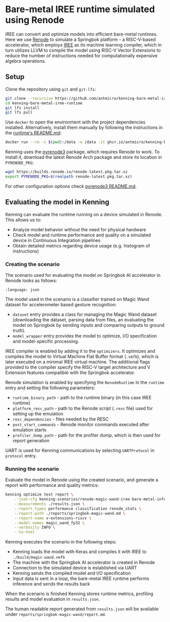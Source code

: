 # Bare-metal IREE runtime simulated using Renode

IREE can convert and optimize models into efficient bare-metal runtimes.
Here we use [Renode](https://renode.io/) to simulate a Springbok platform - a RISC-V-based
accelerator, which employs [IREE](https://github.com/openxla/iree) as its machine learning compiler, which
in turn utilizes LLVM to compile the model using RISC-V Vector Extensions to
reduce the number of instructions needed for computationally expensive algebra operations.

## Setup

Clone the repository using `git` and `git-lfs`:

```bash
git clone --recursive https://github.com/antmicro/kenning-bare-metal-iree-runtime
cd kenning-bare-metal-iree-runtime
git lfs install
git lfs pull
```

Use `docker` to open the environment with the project dependencies installed. Alternatively, install them manually by following the instructions in the [runtime's README.md](https://github.com/antmicro/kenning-bare-metal-iree-runtime/blob/main/README.md#installing-the-dependencies-in-the-system):
```bash
docker run --rm -v $(pwd):/data -w /data -it ghcr.io/antmicro/kenning-bare-metal-iree-runtime:latest
```

Kenning uses the [pyrenode3](https://github.com/antmicro/pyrenode3/) package, which requires Renode to work. To install it, download the latest Renode Arch package and store its location in `PYRENODE_PKG`:
```bash
wget https://builds.renode.io/renode-latest.pkg.tar.xz
export PYRENODE_PKG=$(realpath renode-latest.pkg.tar.xz)
```
For other configuration options check [pyrenode3 README.md](https://github.com/antmicro/pyrenode3/blob/main/README.md#using-pyrenode3-with-different-renode-configurations).

## Evaluating the model in Kenning

Kenning can evaluate the runtime running on a device simulated in Renode. This allows us to:
* Analyze model behavior without the need for physical hardware
* Check model and runtime performance and quality on a simulated device in Continuous Integration pipelines
* Obtain detailed metrics regarding device usage (e.g. histogram of instructions)

### Creating the scenario

The scenario used for evaluating the model on Springbok AI accelerator in Renode looks as follows:
```{literalinclude} ../scripts/jsonconfigs/renode-magic-wand-iree-bare-metal-inference.json
:language: json
```

The model used in the scenario is a classifier trained on Magic Wand dataset for accelerometer based gesture recognition:

* `dataset` entry provides a class for managing the Magic Wand dataset (downloading the dataset, parsing data from files, an evaluating the model on Springbok by sending inputs and comparing outputs to ground truth).
* `model_wrapper` entry provides the model to optimize, I/O  specification and model-specific processing.

IREE compiler is enabled by adding it to the `optimizers`. It optimizes and compiles the model to Virtual Machine Flat Buffer format (`.vmfb`), which is later executed on a minimal IREE virtual machine. The additional flags provided to the compiler specify the RISC-V target architecture and V Extension features compatible with the Springbok accelerator.

Renode simulation is enabled by specifying the `RenodeRuntime` in the `runtime` entry and setting the following parameters:
* `runtime_binary_path` - path to the runtime binary (in this case IREE runtime)
* `platform_resc_path` - path to the Renode script (`.resc` file) used for setting up the emulation
* `resc_dependencies` - files needed by the RESC
* `post_start_commands` - Renode monitor commands executed after emulation starts
* `profiler_dump_path` - path for the profiler dump, which is then used for report generation

UART is used for Kenning communications by selecting `UARTProtocol` in `protocol` entry.

### Running the scenario

Evaluate the model in Renode using the created scenario, and generate a report with performance and quality metrics:

```bash
kenning optimize test report \
    --json-cfg kenning-scenarios/renode-magic-wand-iree-bare-metal-inference-prebuilt.json \
    --measurements ./results.json \
    --report-types performance classification renode_stats \
    --report-path ./reports/springbok-magic-wand.md \
    --report-name v-extensions-riscv \
    --model-names magic_wand_fp32 \
    --verbosity INFO \
    --to-html
```

Kenning executes the scenario in the following steps:
* Kenning loads the model with Keras and compiles it with IREE to `./build/magic-wand.vmfb`
* The machine with the Springbok AI accelerator is created in Renode
* Connection to the simulated device is established via UART
* Kenning sends the compiled model and I/O specification
* Input data is sent in a loop, the bare-metal IREE runtime performs inference and sends the results back

When the scenario is finished Kenning stores runtime metrics, profiling results and model evaluation in `results.json`.

The human readable report generated from `results.json` will be available under `reports/springbok-magic-wand/report.md`.
